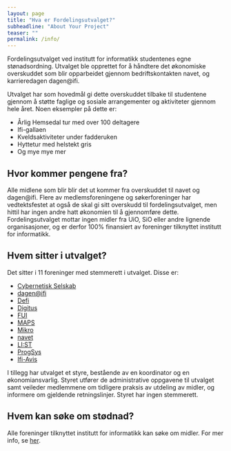 ```yaml
---
layout: page
title: "Hva er Fordelingsutvalget?"
subheadline: "About Your Project"
teaser: ""
permalink: /info/
---
```

   
Fordelingsutvalget ved institutt for informatikk studentenes egne stønadsordning. Utvalget ble opprettet for å håndtere det økonomiske overskuddet som blir opparbeidet gjennom bedriftskontakten navet, og karrieredagen dagen@ifi.     
  
Utvalget har som hovedmål gi dette overskuddet tilbake til studentene gjennom å støtte faglige og sosiale arrangementer og aktiviteter gjennom hele året. Noen eksempler på dette er:    
- Årlig Hemsedal tur med over 100 deltagere
- Ifi-gallaen
- Kveldsaktiviteter under fadderuken
- Hyttetur med helstekt gris
- Og mye mye mer

## Hvor kommer pengene fra?
Alle midlene som blir blir det ut kommer fra overskuddet til navet og dagen@ifi. Flere av medlemsforeningene og søkerforeninger har vedtektsfestet at også de skal gi sitt overskudd til fordelingsutvalget, men hittil har ingen andre hatt økonomien til å gjennomføre dette. Fordelingsutvalget mottar ingen midler fra UiO, SiO eller andre lignende organisasjoner, og er derfor 100% finansiert av foreninger tilknyttet institutt for informatikk.    

## Hvem sitter i utvalget?
Det sitter i 11 foreninger med stemmerett i utvalget. Disse er:
- [Cybernetisk Selskab](http://cyb.no/)
- [dagen@ifi](https://dagenatifi.no/)
- [Defi](http://defi.no/)
- [Digitus](https://www.sio.no/foreninger/finn-din-forening?i=1&s=8630)
- [FUI](https://ififui.no/)
- [MAPS](http://foreninger.uio.no/maps/)
- [Mikro](https://www.facebook.com/pages/Studentforeningen-Mikro/151779014851965)
- [navet](http://ifinavet.no/)
- [LI:ST](http://pisk.ifi.uio.no/)
- [ProgSys](http://foreninger.uio.no/prognett/)
- [Ifi-Avis](http://ifiavis.no/)
  
I tillegg har utvalget et styre, bestående av en koordinator og en økonomiansvarlig. Styret utfører de administrative oppgavene til utvalget samt veileder medlemmene om tidligere praksis av utdeling av midler, og informere om gjeldende retningslinjer. Styret har ingen stemmerett.   

## Hvem kan søke om stødnad? 
Alle foreninger tilknyttet institutt for informatikk kan søke om midler. For mer info, se [her](https://fordelingsutvalget.org/apply/). 
